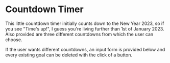 # Countdown Timer

This little countdown timer initially counts down to the New Year 2023, so if you see "Time's up!", I guess you're living further than 1st of January 2023.
Also provided are three different countdowns from which the user can choose.

If the user wants different countdowns, an input form is provided below and every existing goal can be deleted with the click of a button.
